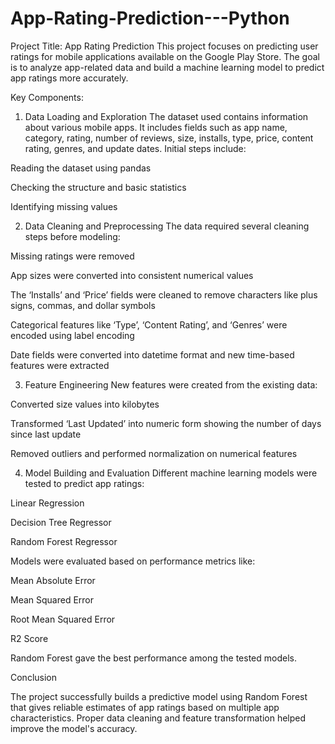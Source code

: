 # App-Rating-Prediction---Python

Project Title: App Rating Prediction
This project focuses on predicting user ratings for mobile applications available on the Google Play Store. The goal is to analyze app-related data and build a machine learning model to predict app ratings more accurately.

Key Components:
1. Data Loading and Exploration
The dataset used contains information about various mobile apps. It includes fields such as app name, category, rating, number of reviews, size, installs, type, price, content rating, genres, and update dates.
Initial steps include:

Reading the dataset using pandas

Checking the structure and basic statistics

Identifying missing values

2. Data Cleaning and Preprocessing
The data required several cleaning steps before modeling:

Missing ratings were removed

App sizes were converted into consistent numerical values

The ‘Installs’ and ‘Price’ fields were cleaned to remove characters like plus signs, commas, and dollar symbols

Categorical features like ‘Type’, ‘Content Rating’, and ‘Genres’ were encoded using label encoding

Date fields were converted into datetime format and new time-based features were extracted

3. Feature Engineering
New features were created from the existing data:

Converted size values into kilobytes

Transformed ‘Last Updated’ into numeric form showing the number of days since last update

Removed outliers and performed normalization on numerical features

4. Model Building and Evaluation
Different machine learning models were tested to predict app ratings:

Linear Regression

Decision Tree Regressor

Random Forest Regressor

Models were evaluated based on performance metrics like:

Mean Absolute Error

Mean Squared Error

Root Mean Squared Error

R2 Score

Random Forest gave the best performance among the tested models.

Conclusion

The project successfully builds a predictive model using Random Forest that gives reliable estimates of app ratings based on multiple app characteristics. Proper data cleaning and feature transformation helped improve the model's accuracy.

